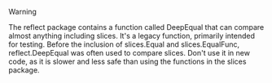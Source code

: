 >[!warning]
>The reflect package contains a function called DeepEqual that can compare almost anything including slices. It's a legacy function, primarily intended for testing. Before the inclusion of slices.Equal and slices.EqualFunc, reflect.DeepEqual was often used to compare slices. Don't use it in new code, as it is slower and less safe than using the functions in the slices package.



